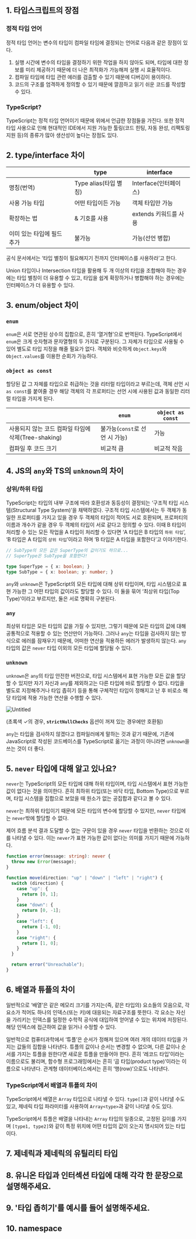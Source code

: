 ## 1. 타입스크립트의 장점
### 정적 타입 언어

정적 타입 언어는 변수의 타입이 컴파일 타임에 결정되는 언어로 다음과 같은 장점이 있다.

1. 실행 시간에 변수의 타입을 결정하기 위한 작업을 하지 않아도 되며, 타입에 대한 정보를 미리 제공하기 때문에 더 나은 최적화가 가능해져 실행 시 효율적이다.
2. 컴파일 타임에 타입 관련 에러를 검출할 수 있기 때문에 디버깅이 용이하다.
3. 코드의 구조를 엄격하게 정의할 수 있기 때문에 깔끔하고 읽기 쉬운 코드를 작성할 수 있다.

### TypeScript?
TypeScript는 정적 타입 언어이기 때문에 위에서 언급한 장점들을 가진다. 또한 정적 타입 사용으로 인해 현대적인 IDE에서 지원 가능한 툴링(코드 힌팅, 자동 완성, 리팩토링 지원 등)의 종류가 많아 생산성이 높다는 장점도 있다.

## 2. type/interface 차이
|  | type | interface |
| --- | --- | --- |
| 명칭(번역) | Type alias(타입 별칭) | Interface(인터페이스) |
| 사용 가능 타입 | 어떤 타입이든 가능 | 객체 타입만 가능 |
| 확장하는 법 | & 기호를 사용 | extends 키워드를 사용 |
| 이미 있는 타입에 필드 추가 | 불가능 | 가능(선언 병합) |

공식 문서에서는 ‘타입 별칭이 필요해지기 전까지 인터페이스를 사용하라’고 한다.

Union 타입이나 Intersection 타입을 활용해 두 개 이상의 타입을 조합해야 하는 경우에는 타입 별칭이 더 유용할 수 있고, 타입을 쉽게 확장하거나 병합해야 하는 경우에는 인터페이스가 더 유용할 수 있다.

## 3. enum/object 차이
### `enum`
`enum`은 서로 연관된 상수의 집합으로, 흔히 ‘열거형’으로 번역된다. TypeScript에서 `enum`은 크게 숫자형과 문자열형의 두 가지로 구분된다. 그 자체가 타입으로 사용될 수 있어 별도로 타입 지정을 해줄 필요가 없다. 객체와 비슷하게 `Object.keys`와 `Object.values`를 이용한 순회가 가능하다.

### `object as const`
할당된 값 그 자체를 타입으로 취급하는 것을 리터럴 타입이라고 부르는데, 객체 선언 시 `as const`를 붙여줄 경우 해당 객체의 각 프로퍼티는 선언 시에 사용된 값과 동일한 리터럴 타입을 가지게 된다.

|  | `enum`  | `object as const` |
| --- | --- | --- |
| 사용되지 않는 코드 컴파일 타임에 삭제(Tree-shaking) | 불가능(`const`로 선언 시 가능) | 가능 |
| 컴파일 후 코드 크기 | 비교적 큼 | 비교적 작음 |

## 4. JS의 `any`와 TS의 `unknown`의 차이
### 상위/하위 타입
TypeScript는 타입의 내부 구조에 따라 호환성과 동등성이 결정되는 ‘구조적 타입 시스템(Structural Type System)’을 채택하였다. 구조적 타입 시스템에서는 두 객체가 동일한 프로퍼티를 가지고 있을 경우 두 객체의 타입이 적어도 서로 호환되며, 프로퍼티의 이름과 개수가 같을 경우 두 객체의 타입이 서로 같다고 정의할 수 있다. 이때 B 타입이 처리할 수 있는 모든 작업을 A 타입이 처리할 수 있다면 ‘A 타입은 B 타입의 `하위 타입`’, ‘B 타입은 A 타입의 `상위 타입`’이라고 하며 ‘B 타입은 A 타입을 포함한다’고 이야기한다.

```ts
// SubType의 모든 값은 SuperType의 값이기도 하므로...
// SuperType은 SubType을 포함한다!

type SuperType = { x: boolean; }
type SubType = { x: boolean; y: number; }
```

`any`와 `unknown`은 TypeScript의 모든 타입에 대해 상위 타입이며, 타입 시스템으로 표현 가능한 그 어떤 타입의 값이라도 할당할 수 있다. 이 둘을 묶어 ‘최상위 타입(Top Type)’이라고 부르지만, 둘은 서로 명확히 구분된다.

### `any`
최상위 타입은 모든 타입의 값을 가질 수 있지만, 그렇기 때문에 모든 타입의 값에 대해 공통적으로 적용할 수 있는 연산만이 가능하다. 그러나 `any`는 타입을 검사하지 않는 방식으로 에러를 잠재우기 때문에, 어떠한 연산을 적용하든 에러가 발생하지 않는다. `any` 타입의 값은 `never` 타입 이외의 모든 타입에 할당될 수 있다.

### `unknown`
`unknown`은 `any`의 타입 안전한 버전으로, 타입 시스템에서 표현 가능한 모든 값을 할당할 수 있지만 자기 자신과 `any`를 제외하고는 다른 타입에 바로 할당할 수 없다. 타입을 별도로 지정해주거나 타입 좁히기 등을 통해 구체적인 타입이 정해지고 난 후 비로소 해당 타입에 적용 가능한 연산을 수행할 수 있다.

![Untitled](https://prod-files-secure.s3.us-west-2.amazonaws.com/637c457f-6134-4a8f-9161-1d9b4f4e20aa/31e54f9b-f9e0-4d5b-a2dd-f547a042d208/Untitled.png)

(초록색 ✓의 경우, **`strictNullChecks`** 옵션이 꺼져 있는 경우에만 호환됨)

`any`는 타입을 검사하지 않겠다고 컴파일러에게 말하는 것과 같기 때문에, 기존에 JavaScript로 작성된 코드베이스를 TypeScript로 옮기는 과정이 아니라면 `unknown`을 쓰는 것이 더 좋다.

## 5. `never` 타입에 대해 알고 있나요?
`never`는 TypeScript의 모든 타입에 대해 하위 타입이며, 타입 시스템에서 표현 가능한 값이 없다는 것을 의미한다. 흔히 최하위 타입(또는 바닥 타입, Bottom Type)으로 부르며, 타입 시스템을 집합으로 보았을 때 원소가 없는 공집합과 같다고 볼 수 있다.

`never`는 최하위 타입이기 때문에 모든 타입의 변수에 할당할 수 있지만, `never` 타입에는 `never`밖에 할당할 수 없다.

제어 흐름 분석 결과 도달할 수 없는 구문이 있을 경우 `never` 타입을 반환하는 것으로 이를 나타낼 수 있다. 이는 `never`가 표현 가능한 값이 없다는 의미를 가지기 때문에 가능하다.

```ts
function error(message: string): never {
  throw new Error(message);
}

function move(direction: "up" | "down" | "left" | "right") {
  switch (direction) {
    case "up": {
      return [0, 1];
    }
    case "down": {
      return [0, -1];
    }
    case "left": {
      return [-1, 0];
    }
    case "right": {
      return [1, 0];
    }
  }

  return error("Unreachable");
}
```

## 6. 배열과 튜플의 차이
일반적으로 ‘배열’은 같은 메모리 크기를 가지는(즉, 같은 타입의) 요소들의 모음으로, 각 요소가 적어도 하나의 인덱스(또는 키)에 대응되는 자료구조를 뜻한다. 각 요소는 자신을 가리키는 인덱스를 일정한 수학적 공식에 대입하여 얻어낼 수 있는 위치에 저장된다. 해당 인덱스에 접근하여 값을 읽거나 수정할 수 있다.

일반적으로 컴퓨터과학에서 ‘튜플’은 순서가 정해져 있으며 여러 개의 데이터 타입을 가지는 값들의 집합을 나타낸다. 튜플의 값이나 순서는 변경할 수 없으며, 다른 값이나 순서를 가지는 튜플을 원한다면 새로운 튜플을 만들어야 한다. 흔히 ‘레코드 타입’이라는 이름으로도 불리며, 함수형 프로그래밍에서는 흔히 ‘곱 타입(product type)’이라는 이름으로 나타낸다. 관계형 데이터베이스에서는 흔히 ‘행(row)’으로도 나타낸다.

### TypeScript에서 배열과 튜플의 차이
TypeScript에서 배열은 `Array` 타입으로 나타낼 수 있다. `type[]`과 같이 나타낼 수도 있고, 제네릭 타입 파라미터를 사용하여 `Array<type>`과 같이 나타낼 수도 있다.

TypeScript에서 튜플은 배열을 나타내는 `Array` 타입의 일종으로, 고정된 길이를 가지며 `[type1, type2]`와 같이 특정 위치에 어떤 타입의 값이 오는지 명시되어 있는 타입이다.

## 7. 제네릭과 제네릭의 유틸리티 타입

## 8. 유니온 타입과 인터섹션 타입에 대해 각각 한 문장으로 설명해주세요.

## 9. '타입 좁히기'를 예시를 들어 설명해주세요.

## 10. namespace
